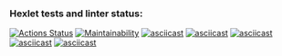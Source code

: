 ### Hexlet tests and linter status:
[![Actions Status](https://github.com/Olegovych/python-project-49/workflows/hexlet-check/badge.svg)](https://github.com/Olegovych/python-project-49/actions)
[![Maintainability](https://api.codeclimate.com/v1/badges/d709af7987a5159e5b10/maintainability)](https://codeclimate.com/github/Olegovych/python-project-49/maintainability)
[![asciicast](https://asciinema.org/a/NbEmgjJEXY1AtqVMIH8EeBAA1.svg)](https://asciinema.org/a/NbEmgjJEXY1AtqVMIH8EeBAA1)
[![asciicast](https://asciinema.org/a/WVjaYRKaT7y7kSaPwNukHRAL0.svg)](https://asciinema.org/a/WVjaYRKaT7y7kSaPwNukHRAL0)
[![asciicast](https://asciinema.org/a/0XFDrV9YcJodpQIzUc07hkDSR.svg)](https://asciinema.org/a/0XFDrV9YcJodpQIzUc07hkDSR)
[![asciicast](https://asciinema.org/a/WmRdZow2AsqThucVChtMGqP0Q.svg)](https://asciinema.org/a/WmRdZow2AsqThucVChtMGqP0Q)
[![asciicast](https://asciinema.org/a/2KAOlGXupBsA1u6CSOgzfSmTC.svg)](https://asciinema.org/a/2KAOlGXupBsA1u6CSOgzfSmTC)